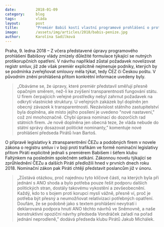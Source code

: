 ```yaml
---
date:         2018-01-09
category:     blog
tags:         vláda
layout:       post
title:        "Premiér Babiš kostí vlastní programové prohlášení o protikorupční opatření."
image:        /assets/img/articles/2018/babis-penize.jpg
author:       Karolína Sadílková
---
```


Praha, 9. ledna 2018 – Z včera představené úpravy programového prohlášení Babišovy vlády zmizely důležité formulace týkající se nutných protikorupčních opatření. V návrhu například zůstal požadavek novelizovat registr smluv, již zde však premiér explicitně nejmenuje podniky, kterých by se podmínka zveřejňovat smlouvy měla týkat, tedy ČEZ či Českou poštu. V původním znění prohlášená přitom konkrétní informace uvedeny byly. 

> „Obáváme se, že úpravy, které premiér představil směřují přesně opačným směrem, než-li ke zvýšení transparentnosti fungování státu. U firem čerpajících veřejné prostředky nebyl zahrnut požadavek na odkrytí vlastnické struktury. U veřejných zakázek byl doplněn jen obecný závazek k transparentnosti. Nezávislost státního zastupitelství byla doplněna, ale místo jejího posílení je uvedeno "nové nastavení," což zní mnohoznačně. Chybí úprava nominací do dozorčích rad státních firem. Je nově doplněna jen obecná teze, že vláda nebude do státní správy dosazovat politické nominanty,” komentuje nové prohlášení předseda Pirátů Ivan Bartoš.

O přípravě legislativy k ztransparentnění ČEZu a podobných firem v novele zákona o registru smluv i v boji proti trafikám ve formě nominační legislativy přitom Piráti explicitně jednali s premiérem Babišem i šéfem klubu Faltýnkem na posledním společném setkání. Zákonnou novelu týkající se zprůhlednění ČEZu a dalších Piráti předložili hned v prvních dnech roku 2018. Nominační zákon pak Piráti chtějí představit poslancům již v únoru.

> „Zůstává otázkou, proč najednou tyto klíčové části, na kterých byla při jednání s ANO shoda a bylo potřeba pouze řešit podporu dalších politických stran, dostály takovému vykostění a zevšeobecnění. Každý, kdo to s bojem proti korupci myslí vážně, přesně ví, proč je potřeba být přesný a neumožňovat relativizaci potřebných opatření. Doufám, že se podobně jako s textem prohlášení nevytratí i deklarovaná podpora hnutí ANO těchto návrhů ve Sněmovně, a naše konstruktivní opoziční návrhy předseda Vondráček zařadí na pořad jednání neprodleně,” dodává předseda klubu Pirátů Jakub Michálek.

